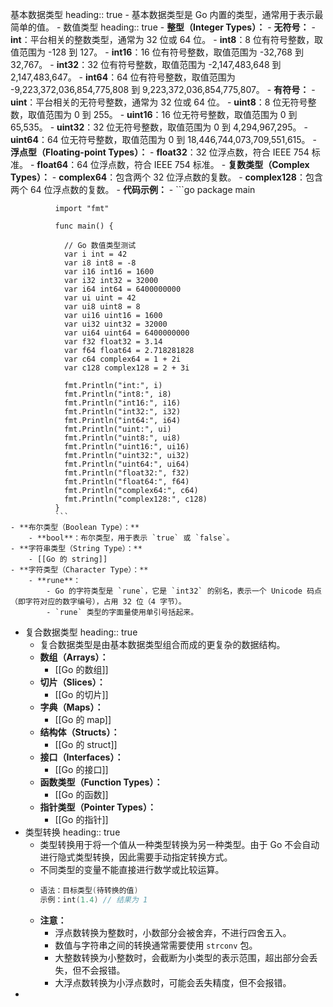 基本数据类型
heading:: true
	- 基本数据类型是 Go 内置的类型，通常用于表示最简单的值。
	- 数值类型
	  heading:: true
		- **整型（Integer Types）：**
			- **无符号：**
				- **int**：平台相关的整数类型，通常为 32 位或 64 位。
				- **int8**：8 位有符号整数，取值范围为 -128 到 127。
				- **int16**：16 位有符号整数，取值范围为 -32,768 到 32,767。
				- **int32**：32 位有符号整数，取值范围为 -2,147,483,648 到 2,147,483,647。
				- **int64**：64 位有符号整数，取值范围为 -9,223,372,036,854,775,808 到 9,223,372,036,854,775,807。
			- **有符号：**
				- **uint**：平台相关的无符号整数，通常为 32 位或 64 位。
				- **uint8**：8 位无符号整数，取值范围为 0 到 255。
				- **uint16**：16 位无符号整数，取值范围为 0 到 65,535。
				- **uint32**：32 位无符号整数，取值范围为 0 到 4,294,967,295。
				- **uint64**：64 位无符号整数，取值范围为 0 到 18,446,744,073,709,551,615。
		- **浮点型（Floating-point Types）：**
			- **float32**：32 位浮点数，符合 IEEE 754 标准。
			- **float64**：64 位浮点数，符合 IEEE 754 标准。
		- **复数类型（Complex Types）：**
			- **complex64**：包含两个 32 位浮点数的复数。
			- **complex128**：包含两个 64 位浮点数的复数。
		- **代码示例：**
			- ```go
			  package main
			  
			  import "fmt"
			  
			  func main() {
			  
			  	// Go 数值类型测试
			  	var i int = 42
			  	var i8 int8 = -8
			  	var i16 int16 = 1600
			  	var i32 int32 = 32000
			  	var i64 int64 = 6400000000
			  	var ui uint = 42
			  	var ui8 uint8 = 8
			  	var ui16 uint16 = 1600
			  	var ui32 uint32 = 32000
			  	var ui64 uint64 = 6400000000
			  	var f32 float32 = 3.14
			  	var f64 float64 = 2.718281828
			  	var c64 complex64 = 1 + 2i
			  	var c128 complex128 = 2 + 3i
			  
			  	fmt.Println("int:", i)
			  	fmt.Println("int8:", i8)
			  	fmt.Println("int16:", i16)
			  	fmt.Println("int32:", i32)
			  	fmt.Println("int64:", i64)
			  	fmt.Println("uint:", ui)
			  	fmt.Println("uint8:", ui8)
			  	fmt.Println("uint16:", ui16)
			  	fmt.Println("uint32:", ui32)
			  	fmt.Println("uint64:", ui64)
			  	fmt.Println("float32:", f32)
			  	fmt.Println("float64:", f64)
			  	fmt.Println("complex64:", c64)
			  	fmt.Println("complex128:", c128)
			  }
			  ```
	- **布尔类型（Boolean Type）：**
		- **bool**：布尔类型，用于表示 `true` 或 `false`。
	- **字符串类型（String Type）：**
		- [[Go 的 string]]
	- **字符类型（Character Type）：**
		- **rune**：
			- Go 的字符类型是 `rune`，它是 `int32` 的别名，表示一个 Unicode 码点（即字符对应的数字编号），占用 32 位（4 字节）。
			- `rune` 类型的字面量使用单引号括起来。
- 复合数据类型
  heading:: true
	- 复合数据类型是由基本数据类型组合而成的更复杂的数据结构。
	- **数组（Arrays）：**
		- [[Go 的数组]]
	- **切片（Slices）：**
		- [[Go 的切片]]
	- **字典（Maps）：**
		- [[Go 的 map]]
	- **结构体（Structs）：**
		- [[Go 的 struct]]
	- **接口（Interfaces）：**
		- [[Go 的接口]]
	- **函数类型（Function Types）：**
		- [[Go 的函数]]
	- **指针类型（Pointer Types）：**
		- [[Go 的指针]]
- 类型转换
  heading:: true
	- 类型转换用于将一个值从一种类型转换为另一种类型。由于 Go 不会自动进行隐式类型转换，因此需要手动指定转换方式。
	- 不同类型的变量不能直接进行数学或比较运算。
	- ```go
	  语法：目标类型(待转换的值)
	  示例：int(1.4) // 结果为 1
	  ```
	- **注意：**
		- 浮点数转换为整数时，小数部分会被舍弃，不进行四舍五入。
		- 数值与字符串之间的转换通常需要使用 `strconv` 包。
		- 大整数转换为小整数时，会截断为小类型的表示范围，超出部分会丢失，但不会报错。
		- 大浮点数转换为小浮点数时，可能会丢失精度，但不会报错。
-
